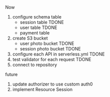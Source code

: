 Now

1. configure schema table
   - session table TDONE
   - user table TDONE
   - payment table
2. create S3 bucket
   - user photo bucket TDONE
   - session photo bucket TDONE
3. configure each API in serverless.yml TDONE
4. test validator for each request TDONE
5. connect to repository

future

1. update authorizer to use custom auth0
2. implement Resource Session
